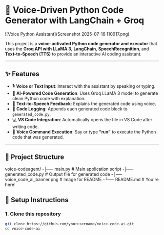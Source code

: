 # 🧠 Voice-Driven Python Code Generator with LangChain + Groq

![Voice Python Assistant](Screenshot 2025-07-16 110917.png)

This project is a **voice-activated Python code generator and executor** that uses the **Groq API with LLaMA 3**, **LangChain**, **SpeechRecognition**, and **Text-to-Speech (TTS)** to provide an interactive AI coding assistant.

---

## ✨ Features

- 🎙️ **Voice or Text Input**: Interact with the assistant by speaking or typing.
- 🧠 **AI-Powered Code Generation**: Uses Groq LLaMA 3 model to generate clean Python code with explanation.
- 💬 **Text-to-Speech Feedback**: Explains the generated code using voice.
- 💾 **Code Logging**: Appends each generated code block to `generated_code.py`.
- 💻 **VS Code Integration**: Automatically opens the file in VS Code after writing code.
- 🚀 **Voice Command Execution**: Say or type **"run"** to execute the Python code that was generated.

---

## 📁 Project Structure

voice-codeagent/
-├── main.py # Main application script
-├── generated_code.py # Output file for generated code
-│── voice_code_ai_banner.png # Image for README
-└── README.md # You're here!


## 🔧 Setup Instructions

### 1. Clone this repository

```bash
git clone https://github.com/yourusername/voice-code-ai.git
cd voice-code-ai
